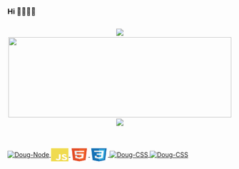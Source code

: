 ### Hi 🐍🐍🐍🐍 


 ##
<div align="center">
  <a href="https://github.com/Rogercobra">
  <img height="180em" src="https://github-readme-stats.vercel.app/api?username=Rogercobra&show_icons=true&theme=prussian&include_all_commits=true&count_private=true"/>
  <img height="180em" width="500" src="https://github-readme-stats.vercel.app/api/top-langs/?username=Rogercobra&layout=compact&langs_count=7&theme=prussian"/>
  <img height="180em" src="https://github-readme-streak-stats.herokuapp.com/?user=Rogercobra&layout=compact&langs_count=7&theme=prussian"/>
</div>
  
 ##
  
<div style="display: inline_block"><br>
  <img align="center" alt="Doug-Node" height="30" width="40" src="https://cdn.jsdelivr.net/gh/devicons/devicon/icons/nodejs/nodejs-plain.svg" />
  <img align="center" alt="Doug-Js" height="30" width="40" src="https://raw.githubusercontent.com/devicons/devicon/master/icons/javascript/javascript-plain.svg">
  <img align="center" alt="Doug-HTML" height="30" width="40" src="https://raw.githubusercontent.com/devicons/devicon/master/icons/html5/html5-original.svg">
  <img align="center" alt="Doug-CSS" height="30" width="40" src="https://raw.githubusercontent.com/devicons/devicon/master/icons/css3/css3-original.svg">
  <img align="center" alt="Doug-CSS" height="30" width="40" src="https://cdn.jsdelivr.net/gh/devicons/devicon/icons/arduino/arduino-original.svg">
  <img align="center" alt="Doug-CSS" height="30" width="40" src="https://cdn.jsdelivr.net/gh/devicons/devicon/icons/c/c-plain.svg">
</div>

 ##
